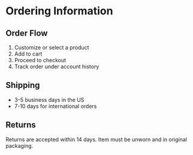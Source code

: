 # Ordering Information

## Order Flow
1. Customize or select a product
2. Add to cart
3. Proceed to checkout
4. Track order under account history

## Shipping
- 3-5 business days in the US
- 7-10 days for international orders

## Returns
Returns are accepted within 14 days. Item must be unworn and in original packaging.
